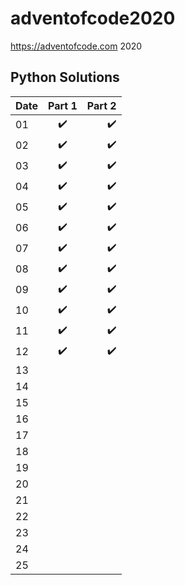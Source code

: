 # adventofcode2020
https://adventofcode.com 2020

## Python Solutions

| Date           | Part 1               | Part 2               |
| :------------- | :------------------: | -------------------: |
| 01             | :heavy_check_mark:   | :heavy_check_mark:   |
| 02             | :heavy_check_mark:   | :heavy_check_mark:   |
| 03             | :heavy_check_mark:   | :heavy_check_mark:   |
| 04             | :heavy_check_mark:   | :heavy_check_mark:   |
| 05             | :heavy_check_mark:   | :heavy_check_mark:   |
| 06             | :heavy_check_mark:   | :heavy_check_mark:   |
| 07             | :heavy_check_mark:   | :heavy_check_mark:   |
| 08             | :heavy_check_mark:   | :heavy_check_mark:   |
| 09             | :heavy_check_mark:   | :heavy_check_mark:   |
| 10             | :heavy_check_mark:   | :heavy_check_mark:   |
| 11             | :heavy_check_mark:   | :heavy_check_mark:   |
| 12             | :heavy_check_mark:   | :heavy_check_mark:   |
| 13             |                      |                      |
| 14             |                      |                      |
| 15             |                      |                      |
| 16             |                      |                      |
| 17             |                      |                      |
| 18             |                      |                      |
| 19             |                      |                      |
| 20             |                      |                      |
| 21             |                      |                      |
| 22             |                      |                      |
| 23             |                      |                      |
| 24             |                      |                      |
| 25             |                      |                      |
